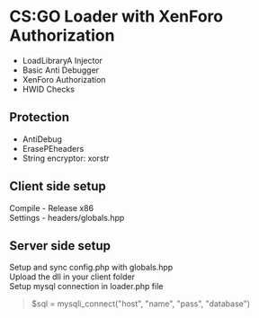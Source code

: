 # CS:GO Loader with XenForo Authorization
- LoadLibraryA Injector
- Basic Anti Debugger
- XenForo Authorization
- HWID Checks

##  Protection
- AntiDebug
- ErasePEheaders
- String encryptor: xorstr

## Client side setup
Compile - Release x86<br />
Settings - headers/globals.hpp

## Server side setup
Setup and sync config.php with globals.hpp<br />
Upload the dll in your client folder<br />
Setup mysql connection in loader.php file<br />
> $sql = mysqli_connect("host", "name", "pass", "database")
